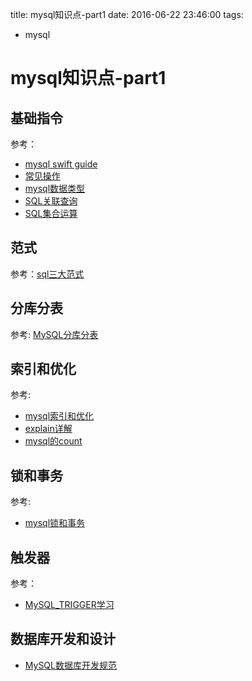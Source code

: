 title: mysql知识点-part1
date: 2016-06-22 23:46:00
tags:
- mysql


# mysql知识点-part1

## 基础指令

参考：

* [mysql swift guide](mysql-swift-guide.md)
* [常见操作](mysql-common-cmd.md)
* [mysql数据类型](mysql数据类型.md)
* [SQL关联查询](mysql-join.md)
* [SQL集合运算](sql-combine.md)

## 范式

参考：[sql三大范式](sql三大范式.md)

## 分库分表

参考: [MySQL分库分表](mysql分库分表.md)

## 索引和优化

参考: 

* [mysql索引和优化](mysql索引和优化.md)
* [explain详解](explain详解.md)
* [mysql的count](mysql的count.md)

## 锁和事务

参考: 

* [mysql锁和事务](mysql锁和事务.md)

## 触发器

参考：

* [MySQL_TRIGGER学习](MySQL_TRIGGER学习.md)

## 数据库开发和设计

* [MySQL数据库开发规范](MySQL数据库开发规范.md)



